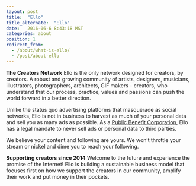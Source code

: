 ```yaml
---
layout: post
title:  "Ello"
title_alternate:  "Ello"
date:   2016-06-6 8:43:18 MST
categories: about
position: 1
redirect_from:
  - /about/what-is-ello/
  - /post/about-ello
---
```



**The Creators Network**
Ello is the only network designed for creators, by creators. A robust and growing community of artists, designers, musicians, illustrators, photographers, architects, GIF makers - creators, who understand that our process, practice, values and passions can push the world forward in a better direction. 


Unlike the status quo advertising platforms that masquerade as social networks, Ello is not in business to harvest as much of your personal data and sell you as many ads as possible.  As a [Public Benefit Corporation](https://ello.co/wtf/about/pbc/), Ello has a legal mandate to never sell ads or personal data to third parties. 

We believe your content and following are yours. We won’t throttle your stream or nickel and dime you to reach your following.

**Supporting creators since 2014**
Welcome to the future and experience the promise of the Internet! Ello is building a sustainable business model that focuses first on how we support the creators in our community, amplify their work and put money in their pockets. 
